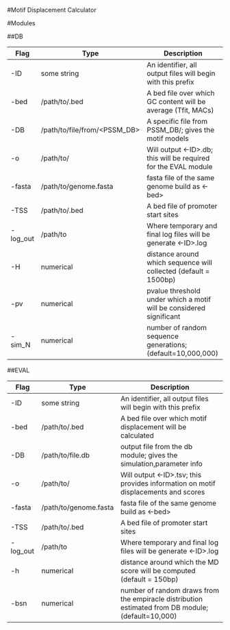 #Motif Displacement Calculator

#Modules

##DB

| Flag | Type | Description |
|------|------|-------------| 
|-ID| some string |An identifier, all output files will begin with this prefix
|-bed  |/path/to/.bed|A bed file over which GC content will be average (Tfit, MACs) 
|-DB|/path/to/file/from/<PSSM_DB>|A specific file from PSSM_DB/; gives the motif models
|-o|/path/to/ |Will output <-ID>.db; this will be required for the EVAL module
|-fasta|/path/to/genome.fasta|fasta file of the same genome build as <-bed> 
|-TSS  |/path/to/.bed|A bed file of promoter start sites  
|-log_out|/path/to |Where temporary and final log files will be generate <-ID>.log
|-H|numerical|distance around which sequence will collected (default = 1500bp)
|-pv|numerical|pvalue threshold under which a motif will be considered significant
|-sim_N|numerical|number of random sequence generations; (default=10,000,000)
##EVAL

| Flag | Type | Description |
|------|------|-------------|
|-ID| some string |An identifier, all output files will begin with this prefix
|-bed  |/path/to/.bed|A bed file over which motif displacement will be calculated
|-DB|/path/to/file.db|output file from the db module; gives the simulation,parameter info
|-o|/path/to/ |Will output <-ID>.tsv; this provides information on motif displacements and scores
|-fasta|/path/to/genome.fasta|fasta file of the same genome build as <-bed>
|-TSS  |/path/to/.bed|A bed file of promoter start sites
|-log_out|/path/to |Where temporary and final log files will be generate <-ID>.log
|-h|numerical|distance around which the MD score will be computed (default = 150bp)
|-bsn|numerical|number of random draws from the empiracle distribution estimated from DB module; (default=10,000)


